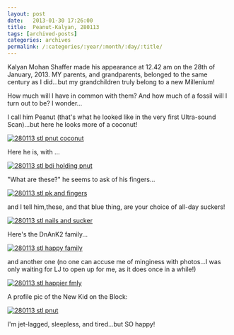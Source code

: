 ```yaml
---
layout: post
date:	2013-01-30 17:26:00
title:  Peanut-Kalyan, 280113
tags: [archived-posts]
categories: archives
permalink: /:categories/:year/:month/:day/:title/
---
```

<lj-embed id="954"/>

Kalyan Mohan Shaffer made his appearance at 12.42 am on the 28th of January, 2013. MY parents, and grandparents, belonged to the same century as I did...but my grandchildren truly belong to a new Millenium!

How much will I have in common with them? And how much of a fossil will I turn out to be? I wonder...

I call him Peanut (that's what he looked like in the very first Ultra-sound Scan)...but here he looks more of a coconut!

<a href="http://s1264.photobucket.com/albums/jj483/mnypx/?action=view&amp;current=DSC00252.jpg" target="_blank"><img src="http://i1264.photobucket.com/albums/jj483/mnypx/DSC00252.jpg" border="0" alt="280113 stl  pnut coconut"></a>


Here he is, with <lj user="biddli">...

<a href="http://s1264.photobucket.com/albums/jj483/mnypx/?action=view&amp;current=DSC00232.jpg" target="_blank"><img src="http://i1264.photobucket.com/albums/jj483/mnypx/DSC00232.jpg" border="0" alt="280113 stl  bdi holding pnut"></a>


"What are these?" he seems to ask of his fingers...

<a href="http://s1264.photobucket.com/albums/jj483/mnypx/?action=view&amp;current=DSC00280.jpg" target="_blank"><img src="http://i1264.photobucket.com/albums/jj483/mnypx/DSC00280.jpg" border="0" alt="280113 stl  pk and fingers"></a>

and I tell him,these, and that blue thing, are your choice of all-day suckers!

<a href="http://s1264.photobucket.com/albums/jj483/mnypx/?action=view&amp;current=DSC00278.jpg" target="_blank"><img src="http://i1264.photobucket.com/albums/jj483/mnypx/DSC00278.jpg" border="0" alt="280113 stl  nails and sucker"></a>

Here's the DnAnK2 family...

<a href="http://s1264.photobucket.com/albums/jj483/mnypx/?action=view&amp;current=DSC00239.jpg" target="_blank"><img src="http://i1264.photobucket.com/albums/jj483/mnypx/DSC00239.jpg" border="0" alt="280113 stl  happy family"></a>

and another one (no one can accuse me of minginess with photos...I was only waiting for LJ to open up for me, as it does once in a while!)


<a href="http://s1264.photobucket.com/albums/jj483/mnypx/?action=view&amp;current=DSC00245.jpg" target="_blank"><img src="http://i1264.photobucket.com/albums/jj483/mnypx/DSC00245.jpg" border="0" alt="280113 stl  happier fmly"></a>

A profile pic of the New Kid on the Block:


<a href="http://s1264.photobucket.com/albums/jj483/mnypx/?action=view&amp;current=DSC00218.jpg" target="_blank"><img src="http://i1264.photobucket.com/albums/jj483/mnypx/DSC00218.jpg" border="0" alt="280113 stl  pnut"></a>

I'm jet-lagged, sleepless, and tired...but SO happy!
